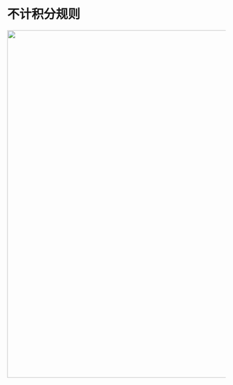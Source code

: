 # 不计积分规则

<img src="https://cos.zjkmkj.com/media/2024/08/22/20fde440f0b3e38724fae579ead0fcb1-2.webp" width=800 />
